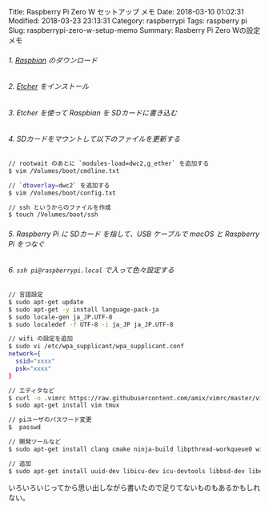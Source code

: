 Title: Raspberry Pi Zero W セットアップ メモ 
Date: 2018-03-10 01:02:31
Modified: 2018-03-23 23:13:31
Category: raspberrypi
Tags: raspberry pi 
Slug: raspberrypi-zero-w-setup-memo
Summary: Rasberry Pi Zero Wの設定メモ

###### 1. [Raspbian](https://www.raspberrypi.org/downloads/raspbian/) のダウンロード

###### 2. [Etcher](https://etcher.io/) をインストール

###### 3. Etcher を使って Raspbian を SDカードに書き込む

###### 4. SDカードをマウントして以下のファイルを更新する

```bash
// rootwait のあとに `modules-load=dwc2,g_ether` を追加する
$ vim /Volumes/boot/cmdline.txt

// `dtoverlay=dwc2` を追加する
$ vim /Volumes/boot/config.txt

// ssh というからのファイルを作成
$ touch /Volumes/boot/ssh
```

###### 5. Raspberry Pi に SDカード を指して、USB ケーブルで macOS と Raspberry Pi をつなぐ

###### 6. `ssh pi@raspberrypi.local` で入って色々設定する

```bash
// 言語設定
$ sudo apt-get update
$ sudo apt-get -y install language-pack-ja
$ sudo locale-gen ja_JP.UTF-8
$ sudo localedef -f UTF-8 -i ja_JP ja_JP.UTF-8

// wifi の設定を追加
$ sudo vi /etc/wpa_supplicant/wpa_supplicant.conf
network={
  ssid="xxxx"
  psk="xxxx"
}

// エディタなど
$ curl -o .vimrc https://raw.githubusercontent.com/amix/vimrc/master/vimrcs/basic.vim
$ sudo apt-get install vim tmux

// piユーザのパスワード変更
$  passwd

// 開発ツールなど
$ sudo apt-get install clang cmake ninja-build libpthread-workqueue0 wiringpi 

// 追加
$ sudo apt-get install uuid-dev libicu-dev icu-devtools libbsd-dev libedit-dev libxml2-dev libsqlite3-dev swig libpython-dev libncurses5-dev pkg-config libblocksruntime-dev libcurl4-openssl-dev autoconf libtool systemtap-sdt-dev
```

いろいろいじってから思い出しながら書いたので足りてないものもあるかもしれない。
